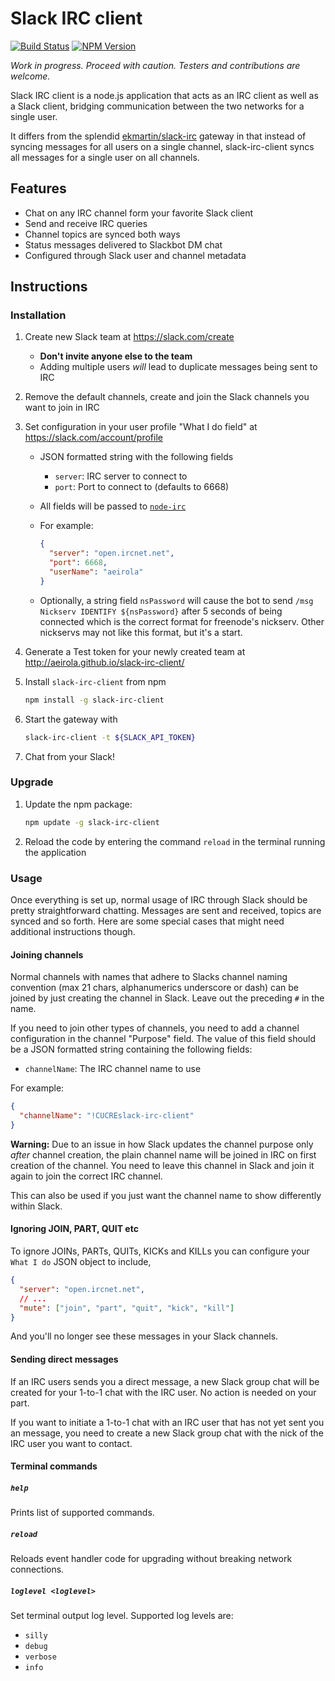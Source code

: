 Slack IRC client
================

[![Build Status](https://travis-ci.org/aeirola/slack-irc-client.svg?branch=master)](https://travis-ci.org/aeirola/slack-irc-client)
[![NPM Version](https://img.shields.io/npm/v/slack-irc-client.svg)](https://www.npmjs.com/package/slack-irc-client)

*Work in progress. Proceed with caution. Testers and contributions are welcome.*

Slack IRC client is a node.js application that acts as an IRC client as well as a Slack client, bridging communication between the two networks for a single user.

It differs from the splendid [ekmartin/slack-irc](https://github.com/ekmartin/slack-irc) gateway in that instead of syncing messages for all users on a single channel, slack-irc-client syncs all messages for a single user on all channels.




Features
--------

*  Chat on any IRC channel form your favorite Slack client
*  Send and receive IRC queries
*  Channel topics are synced both ways
*  Status messages delivered to Slackbot DM chat
*  Configured through Slack user and channel metadata




Instructions
------------

### Installation

1.  Create new Slack team at https://slack.com/create

    -  **Don't invite anyone else to the team**
    -  Adding multiple users *will* lead to duplicate messages being sent to IRC

2.  Remove the default channels, create and join the Slack channels you want to join in IRC
3.  Set configuration in your user profile "What I do field" at https://slack.com/account/profile

    -  JSON formatted string with the following fields
        -  `server`: IRC server to connect to
        -  `port`: Port to connect to (defaults to 6668)
    -  All fields will be passed to [`node-irc`](http://node-irc.readthedocs.org/en/latest/API.html#irc.Client)
    -  For example:

        ```json
        {
          "server": "open.ircnet.net",
          "port": 6668,
          "userName": "aeirola"
        }
        ```
    -   Optionally, a string field `nsPassword` will cause the bot to send
          `/msg Nickserv IDENTIFY ${nsPassword}` after 5 seconds of being
          connected which is the correct format for freenode's nickserv.
          Other nickservs may not like this format, but it's a start.

4.  Generate a Test token for your newly created team at http://aeirola.github.io/slack-irc-client/
5.  Install `slack-irc-client` from npm

    ```bash
    npm install -g slack-irc-client
    ```

6.  Start the gateway with

    ```bash
    slack-irc-client -t ${SLACK_API_TOKEN}
    ```

7.  Chat from your Slack!



### Upgrade

1.  Update the npm package:

    ```bash
    npm update -g slack-irc-client
    ```

2.  Reload the code by entering the command `reload` in the terminal running the application



### Usage

Once everything is set up, normal usage of IRC through Slack should be pretty straightforward chatting. Messages are sent and received, topics are synced and so forth. Here are some special cases that might need additional instructions though.


#### Joining channels

Normal channels with names that adhere to Slacks channel naming convention (max 21 chars, alphanumerics underscore or dash) can be joined by just creating the channel in Slack. Leave out the preceding `#` in the name.

If you need to join other types of channels, you need to add a channel configuration in the channel "Purpose" field. The value of this field should be a JSON formatted string containing the following fields:

*  `channelName`: The IRC channel name to use

For example:

```json
{
  "channelName": "!CUCREslack-irc-client"
}
```

**Warning:** Due to an issue in how Slack updates the channel purpose only *after* channel creation, the plain channel name will be joined in IRC on first creation of the channel. You need to leave this channel in Slack and join it again to join the correct IRC channel.

This can also be used if you just want the channel name to show differently within Slack.


#### Ignoring JOIN, PART, QUIT etc

To ignore JOINs, PARTs, QUITs, KICKs and KILLs you can configure your `What I do` JSON object to include,

```json
{
  "server": "open.ircnet.net",
  // ...
  "mute": ["join", "part", "quit", "kick", "kill"]
}
```

And you'll no longer see these messages in your Slack channels.

#### Sending direct messages

If an IRC users sends you a direct message, a new Slack group chat will be created for your 1-to-1 chat with the IRC user. No action is needed on your part.

If you want to initiate a 1-to-1 chat with an IRC user that has not yet sent you an message, you need to create a new Slack group chat with the nick of the IRC user you want to contact.



#### Terminal commands

##### `help`

Prints list of supported commands.

##### `reload`

Reloads event handler code for upgrading without breaking network connections.

##### `loglevel <loglevel>`

Set terminal output log level. Supported log levels are:

*  `silly`
*  `debug`
*  `verbose`
*  `info`
